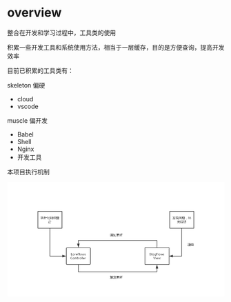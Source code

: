 # overview

整合在开发和学习过程中，工具类的使用

积累一些开发工具和系统使用方法，相当于一层缓存，目的是方便查询，提高开发效率

目前已积累的工具类有：

skeleton 偏硬
- cloud
- vscode

muscle 偏开发
- Babel
- Shell
- Nginx
- 开发工具

本项目执行机制

![workFlows](../flows.png)